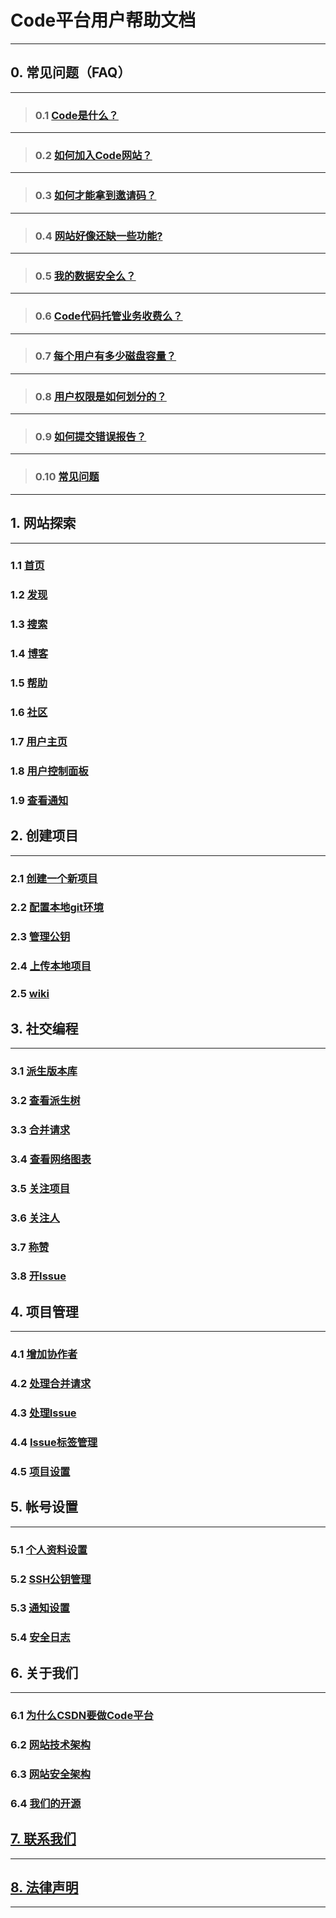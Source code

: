 # **Code平台用户帮助文档**

----------

## **0. 常见问题（FAQ）**

----------
>### 0.1 [Code是什么？](/help/CSDN_Code/code_support/FAQ_0_1 "Code是什么？")

----------
>### 0.2 [如何加入Code网站？](/help/CSDN_Code/code_support/FAQ_0_2 "如何加入Code网站？")

----------
>### 0.3 [如何才能拿到邀请码？](/help/CSDN_Code/code_support/FAQ_0_3 "如何才能拿到邀请码？")

----------
>### 0.4 [网站好像还缺一些功能?](/help/CSDN_Code/code_support/FAQ_0_4 "网站好像还缺一些功能?")

----------
>### 0.5 [我的数据安全么？](/help/CSDN_Code/code_support/FAQ_0_5 "我的数据安全么")

----------
>### 0.6 [Code代码托管业务收费么？](/help/CSDN_Code/code_support/FAQ_0_6 "Code代码托管业务收费么?")

----------
>### 0.7 [每个用户有多少磁盘容量？](/help/CSDN_Code/code_support/FAQ_0_7 "每个用户有多少磁盘容量?")

----------
>### 0.8 [用户权限是如何划分的？](/help/CSDN_Code/code_support/FAQ_0_8 "用户权限是如何划分的？")

----------
>### 0.9 [如何提交错误报告？](/help/CSDN_Code/code_support/FAQ_0_9 "如何提交错误报告？")

----------
>### 0.10 [常见问题](/help/CSDN_Code/code_support/FAQ_0_10 "常见问题")

----------


## **1. 网站探索**
----------
### 1.1 [首页](/help/CSDN_Code/code_support/FAQ_1_1 "首页")
### 1.2 [发现](/help/CSDN_Code/code_support/FAQ_1_2 "发现")
### 1.3 [搜索](/help/CSDN_Code/code_support/FAQ_1_3 "搜索")
### 1.4 [博客](/help/CSDN_Code/code_support/FAQ_1_4 "博客")
### 1.5 [帮助](/help/CSDN_Code/code_support/FAQ_1_5 "帮助")
### 1.6 [社区](/help/CSDN_Code/code_support/FAQ_1_6 "社区")
### 1.7 [用户主页](/help/CSDN_Code/code_support/FAQ_1_7 "用户主页")
### 1.8 [用户控制面板](/help/CSDN_Code/code_support/FAQ_1_8 "用户控制面板")
### 1.9 [查看通知](/help/CSDN_Code/code_support/FAQ_1_9 "查看通知")

## **2. 创建项目**
----------
### 2.1 [创建一个新项目](/help/CSDN_Code/code_support/FAQ_2_1 "创建一个新项目")
### 2.2 [配置本地git环境](/help/CSDN_Code/code_support/FAQ_2_2 "配置本地git环境")
### 2.3 [管理公钥](/help/CSDN_Code/code_support/FAQ_2_3 "管理公钥")
### 2.4 [上传本地项目](/help/CSDN_Code/code_support/FAQ_2_4 "上传本地项目")
### 2.5 [wiki](/help/CSDN_Code/code_support/FAQ_2_5 "wiki")


## **3. 社交编程**
----------
### 3.1 [派生版本库](/help/CSDN_Code/code_support/FAQ_3_1 "派生版本库")
### 3.2 [查看派生树](/help/CSDN_Code/code_support/FAQ_3_2 "查看派生树")
### 3.3 [合并请求](/help/CSDN_Code/code_support/FAQ_3_3 "合并请求")
### 3.4 [查看网络图表](/help/CSDN_Code/code_support/FAQ_3_4 "查看网络图表")
### 3.5 [关注项目](/help/CSDN_Code/code_support/FAQ_3_5 "关注项目")
### 3.6 [关注人](/help/CSDN_Code/code_support/FAQ_3_6 "关注人")
### 3.7 [称赞](/help/CSDN_Code/code_support/FAQ_3_7 "称赞")
### 3.8 [开Issue](/help/CSDN_Code/code_support/FAQ_3_8 "开Issue")


## **4. 项目管理**
----------
### 4.1 [增加协作者](/help/CSDN_Code/code_support/FAQ_4_1 "增加协作者")
### 4.2 [处理合并请求](/help/CSDN_Code/code_support/FAQ_4_2 "处理合并请求")
### 4.3 [处理Issue](/help/CSDN_Code/code_support/FAQ_4_3 "处理Issue")
### 4.4 [Issue标签管理](/help/CSDN_Code/code_support/FAQ_4_4 "Issue标签管理")
### 4.5 [项目设置](/help/CSDN_Code/code_support/FAQ_4_5 "项目设置")


## **5. 帐号设置**
----------
### 5.1 [个人资料设置](/help/CSDN_Code/code_support/FAQ_5_1 "个人资料设置")
### 5.2 [SSH公钥管理](/help/CSDN_Code/code_support/FAQ_5_2 "SSH公钥管理")
### 5.3 [通知设置](/help/CSDN_Code/code_support/FAQ_5_3 "通知设置")
### 5.4 [安全日志](/help/CSDN_Code/code_support/FAQ_5_4 "安全日志")

## **6. 关于我们**
----------
### 6.1 [为什么CSDN要做Code平台](/help/CSDN_Code/code_support/FAQ_6_1 "为什么CSDN要做Code平台")
### 6.2 [网站技术架构](/help/CSDN_Code/code_support/FAQ_6_2 "网站技术架构")
### 6.3 [网站安全架构](/help/CSDN_Code/code_support/FAQ_6_3 "网站安全架构")
### 6.4 [我们的开源](/help/CSDN_Code/code_support/FAQ_6_4 "我们的开源")


## [**7. 联系我们**](/help/CSDN_Code/code_support/FAQ_7 "联系我们")
----------

## [**8. 法律声明**](/help/CSDN_Code/code_support/FAQ_8 "法律声明")
----------
